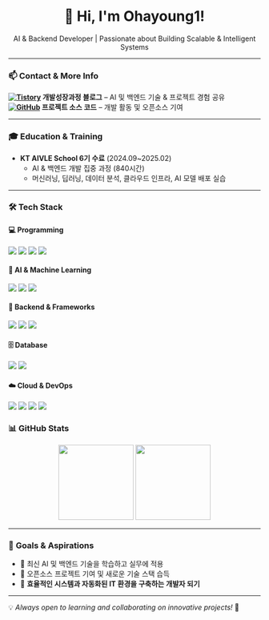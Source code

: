 <h1 align="center">🚀 Hi, I'm Ohayoung1!</h1>
<p align="center">
  AI & Backend Developer | Passionate about Building Scalable & Intelligent Systems
</p>

---

### 📫 **Contact & More Info**
**[![Tistory](https://img.shields.io/badge/Tistory-000000?style=flat&logo=tistory&logoColor=white)](https://[yourtstory.com](https://h0icestroy.tistory.com/)) 개발성장과정 블로그** – AI 및 백엔드 기술 & 프로젝트 경험 공유  
**[![GitHub](https://img.shields.io/badge/GitHub-100000?style=flat&logo=github&logoColor=white)](https://github.com/yourgithub) 프로젝트 소스 코드** – 개발 활동 및 오픈소스 기여  

---

### 🎓 **Education & Training**
- **KT AIVLE School 6기 수료** (2024.09~2025.02)  
  - AI & 백엔드 개발 집중 과정 (840시간)  
  - 머신러닝, 딥러닝, 데이터 분석, 클라우드 인프라, AI 모델 배포 실습  

---

### 🛠 **Tech Stack**
#### 💻 **Programming**
<div>
  <img src="https://img.shields.io/badge/Python-3776AB?style=flat&logo=python&logoColor=white" />
  <img src="https://img.shields.io/badge/Java-ED8B00?style=flat&logo=java&logoColor=white" />
  <img src="https://img.shields.io/badge/JavaScript-F7DF1E?style=flat&logo=javascript&logoColor=black" />
  <img src="https://img.shields.io/badge/PHP-777BB4?style=flat&logo=php&logoColor=white" />
</div>

#### 🤖 **AI & Machine Learning**
<div>
  <img src="https://img.shields.io/badge/TensorFlow-FF6F00?style=flat&logo=tensorflow&logoColor=white" />
  <img src="https://img.shields.io/badge/PyTorch-EE4C2C?style=flat&logo=pytorch&logoColor=white" />
  <img src="https://www.vectorlogo.zone/logos/opencv/opencv-icon.svg" />
</div>

#### 🚀 **Backend & Frameworks**
<div>
  <img src="https://img.shields.io/badge/Node.js-43853D?style=flat&logo=node.js&logoColor=white" />
  <img src="https://img.shields.io/badge/Django-092E20?style=flat&logo=django&logoColor=white" />
  <img src="https://www.vectorlogo.zone/logos/springio/springio-icon.svg" />
</div>

#### 🗄 **Database**
<div>
  <img src="https://img.shields.io/badge/MySQL-005C84?style=flat&logo=mysql&logoColor=white" />
  <img src="https://img.shields.io/badge/MongoDB-4EA94B?style=flat&logo=mongodb&logoColor=white" />
</div>

#### ☁️ **Cloud & DevOps**
<div>
  <img src="https://img.shields.io/badge/AWS-232F3E?style=flat&logo=amazon-aws&logoColor=white" />
  <img src="https://img.shields.io/badge/Docker-2496ED?style=flat&logo=docker&logoColor=white" />
  <img src="https://img.shields.io/badge/Git-F05032?style=flat&logo=git&logoColor=white" />
  <img src="https://www.vectorlogo.zone/logos/getpostman/getpostman-icon.svg" />
</div>


### 📊 **GitHub Stats**
<p align="center">
  <img src="https://github-readme-stats.vercel.app/api?username=yourgithub&show_icons=true&theme=tokyonight" height="150">
  <img src="https://github-readme-stats.vercel.app/api/top-langs/?username=yourgithub&layout=compact&theme=tokyonight" height="150">
</p>

---

### 🎯 **Goals & Aspirations**
- 🔹 최신 AI 및 백엔드 기술을 학습하고 실무에 적용  
- 🔹 오픈소스 프로젝트 기여 및 새로운 기술 스택 습득  
- 🔹 **효율적인 시스템과 자동화된 IT 환경을 구축하는 개발자 되기**  

---

💡 *Always open to learning and collaborating on innovative projects!* 🚀
